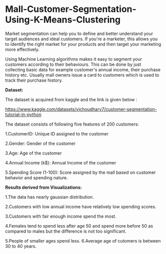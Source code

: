 # Mall-Customer-Segmentation-Using-K-Means-Clustering

Market segmentation can help you to define and better understand your target audiences and ideal customers. If you're a marketer, this allows you to identify the right market for your products and then target your marketing more effectively.

Using Machine Learning algorithms makes it easy to segment your customers according to their behaviours. This can be done by just collecting basic data for example customer's annual income, their purchase history etc. Usually mall owners issue a card to customers which is used to track their purchase history.

**Dataset:**

The dataset is acquired from kaggle and the link is given below :

https://www.kaggle.com/datasets/vjchoudhary7/customer-segmentation-tutorial-in-python

The dataset consists of following five features of 200 customers:

  1.CustomerID: Unique ID assigned to the customer
  
  2.Gender: Gender of the customer
  
  3.Age: Age of the customer
  
  4.Annual Income (k$): Annual Income of the customer
  
  5.Spending Score (1-100): Score assigned by the mall based on customer behavior and spending nature.

**Results derived from Visualizations:**

  1.The data has nearly gaussian distribution.
  
  2.Customers with low annual income have relatively low spending scores.
  
  3.Customers with fair enough income spend the most.
  
  4.Females tend to spend less after age 50 and spend more before 50 as compared to males but the difference is not too significant.
  
  5.People of smaller ages spend less.
  6.Average age of cutomers is between 30 to 40 years.

